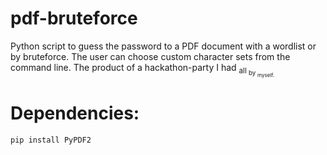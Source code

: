 # pdf-bruteforce

Python script to guess the password to a PDF document with a wordlist or by bruteforce. The user can choose custom character sets from the command line. The product of a hackathon-party I had <sub>all <sub>by <sub>myself.</sub></sub></sub>

# Dependencies:

```
pip install PyPDF2
```
